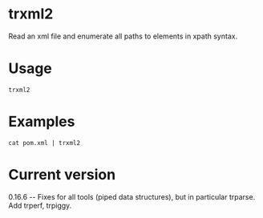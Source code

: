# trxml2

Read an xml file and enumerate all paths to elements in xpath syntax.

# Usage

    trxml2

# Examples

    cat pom.xml | trxml2

# Current version

0.16.6 -- Fixes for all tools (piped data structures), but in particular trparse. Add trperf, trpiggy.
